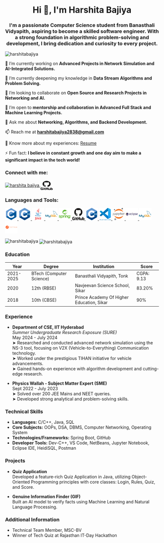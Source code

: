 <h1 align="center">Hi 👋, I'm Harshita Bajiya</h1>
<h3 align="center">I'm a passionate Computer Science student from Banasthali Vidyapith, aspiring to become a skilled software engineer. With a strong foundation in algorithmic problem-solving and development, I bring dedication and curiosity to every project.</h3>

<p align="left"> <img src="https://komarev.com/ghpvc/?username=harshitabajiya&label=Profile%20views&color=0e75b6&style=flat" alt="harshitabajiya" /> </p>

🔭 I’m currently working on **Advanced Projects in Network Simulation and AI-Integrated Solutions.**

🌱 I’m currently deepening my knowledge in **Data Stream Algorithms and Problem Solving.**

👯 I’m looking to collaborate on **Open Source and Research Projects in Networking and AI.**

🤝 I’m open to **mentorship and collaboration in Advanced Full Stack and Machine Learning Projects.**

💬 Ask me about **Networking, Algorithms, and Backend Development.**

📫 Reach me at **harshitabajiya2838@gmail.com**

📄 Know more about my experiences: [Resume](#)

⚡ Fun fact: **I believe in constant growth and one day aim to make a significant impact in the tech world!**


<h3 align="left">Connect with me:</h3>
<p align="left">
  <a href="https://linkedin.com/in/harshita-bajiya-720741233" target="blank">
    <img align="center" src="https://raw.githubusercontent.com/rahuldkjain/github-profile-readme-generator/master/src/images/icons/Social/linked-in-alt.svg" alt="harshita bajiya" height="30" width="40" />
  </a>
  <a href="https://github.com/Harshitabajiya" target="blank">
    <img align="center" src="https://raw.githubusercontent.com/devicons/devicon/master/icons/github/github-original-wordmark.svg" alt="github" height="30" width="40" />
  </a>
</p>

<h3 align="left">Languages and Tools:</h3>
<p align="left"> 
  <a href="https://www.cprogramming.com/" target="_blank" rel="noreferrer"> 
    <img src="https://raw.githubusercontent.com/devicons/devicon/master/icons/c/c-original.svg" alt="c" width="40" height="40"/> 
  </a> 
  <a href="https://www.w3schools.com/cpp/" target="_blank" rel="noreferrer"> 
    <img src="https://raw.githubusercontent.com/devicons/devicon/master/icons/cplusplus/cplusplus-original.svg" alt="cplusplus" width="40" height="40"/> 
  </a> 
  <a href="https://www.w3schools.com/java/" target="_blank" rel="noreferrer"> 
    <img src="https://raw.githubusercontent.com/devicons/devicon/master/icons/java/java-original-wordmark.svg" alt="java" width="40" height="40"/> 
  </a> 
  <a href="https://www.w3schools.com/sql/" target="_blank" rel="noreferrer"> 
    <img src="https://raw.githubusercontent.com/devicons/devicon/master/icons/mysql/mysql-original-wordmark.svg" alt="sql" width="40" height="40"/> 
  </a> 
  <a href="https://spring.io/" target="_blank" rel="noreferrer"> 
    <img src="https://raw.githubusercontent.com/devicons/devicon/master/icons/spring/spring-original-wordmark.svg" alt="spring" width="40" height="40"/> 
  </a> 
  <a href="https://github.com/" target="_blank" rel="noreferrer"> 
    <img src="https://raw.githubusercontent.com/devicons/devicon/master/icons/github/github-original-wordmark.svg" alt="github" width="40" height="40"/> 
  </a> 
  <a href="https://dev-cpp.com/" target="_blank" rel="noreferrer"> 
    <img src="https://raw.githubusercontent.com/devicons/devicon/master/icons/cplusplus/cplusplus-original.svg" alt="devcpp" width="40" height="40"/> 
  </a> 
  <a href="https://code.visualstudio.com/" target="_blank" rel="noreferrer"> 
    <img src="https://raw.githubusercontent.com/devicons/devicon/master/icons/vscode/vscode-original-wordmark.svg" alt="vscode" width="40" height="40"/> 
  </a> 

  <a href="https://jupyter.org/" target="_blank" rel="noreferrer"> 
    <img src="https://raw.githubusercontent.com/devicons/devicon/master/icons/jupyter/jupyter-original-wordmark.svg" alt="jupyter" width="40" height="40"/> 
  </a> 
  <a href="https://www.eclipse.org/" target="_blank" rel="noreferrer"> 
    <img src="https://raw.githubusercontent.com/devicons/devicon/master/icons/eclipse/eclipse-original-wordmark.svg" alt="eclipse" width="40" height="40"/> 
  </a> 
  <a href="https://www.heidisql.com/" target="_blank" rel="noreferrer"> 
    <img src="https://raw.githubusercontent.com/devicons/devicon/master/icons/mysql/mysql-original-wordmark.svg" alt="heidisql" width="40" height="40"/> 
  </a> 
  <a href="https://www.postman.com/" target="_blank" rel="noreferrer"> 
    <img src="https://raw.githubusercontent.com/devicons/devicon/master/icons/postman/postman-original-wordmark.svg" alt="postman" width="40" height="40"/> 
  </a>  
</p>

<p><img align="left" src="https://github-readme-stats.vercel.app/api/top-langs?username=harshitabajiya&show_icons=true&locale=en&layout=compact" alt="harshitabajiya" /></p>

<p>&nbsp;<img align="center" src="https://github-readme-stats.vercel.app/api?username=harshitabajiya&show_icons=true&locale=en" alt="harshitabajiya" /></p>


<h3 align="left">Education</h3>

| Year        | Degree                      | Institution                                  | Score          |
|-------------|-----------------------------|----------------------------------------------|----------------|
| 2021-2025   | BTech (Computer Science)     | Banasthali Vidyapith, Tonk                   | CGPA: 9.13     |
| 2020        | 12th (RBSE)                  | Navjeevan Science School, Sikar              | 83.20%         |
| 2018        | 10th (CBSE)                  | Prince Academy Of Higher Education, Sikar    | 90%            |

<h3 align="left">Experience</h3>

- **Department of CSE, IIT Hyderabad**  
  *Summer Undergraduate Research Exposure (SURE)*  
  May 2024 - July 2024  
  ➤ Researched and conducted advanced network simulation using the NS-3 tool, focusing on V2X (Vehicle-to-Everything) Communication technology.  
  ➤ Worked under the prestigious TIHAN initiative for vehicle advancements.  
  ➤ Gained hands-on experience with algorithm development and cutting-edge research.

- **Physics Wallah - Subject Matter Expert (SME)**  
  Sept 2022 - July 2023  
  ➤ Solved over 200 JEE Mains and NEET queries.  
  ➤ Developed strong analytical and problem-solving skills.

<h3 align="left">Technical Skills</h3>

- **Languages:** C/C++, Java, SQL
- **Core Subjects:** OOPs, DSA, DBMS, Computer Networking, Operating System
- **Technologies/Frameworks:** Spring Boot, GitHub
- **Developer Tools:** Dev-C++, VS Code, NetBeans, Jupyter Notebook, Eclipse IDE, HeidiSQL, Postman

<h3 align="left">Projects</h3>

- **Quiz Application**  
  Developed a feature-rich Quiz Application in Java, utilizing Object-Oriented Programming principles with core classes: Login, Rules, Quiz, and Score.

- **Genuine Information Finder (GIF)**  
  Built an AI model to verify facts using Machine Learning and Natural Language Processing.

<h3 align="left">Additional Information</h3>

- Technical Team Member, MSC-BV
- Winner of Tech Quiz at Rajasthan IT-Day Hackathon
